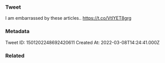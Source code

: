 ### Tweet
I am embarrassed by these articles.. https://t.co/VtIYET8grg

### Metadata
Tweet ID: 1501202248692420611
Created At: 2022-03-08T14:24:41.000Z

### Related

